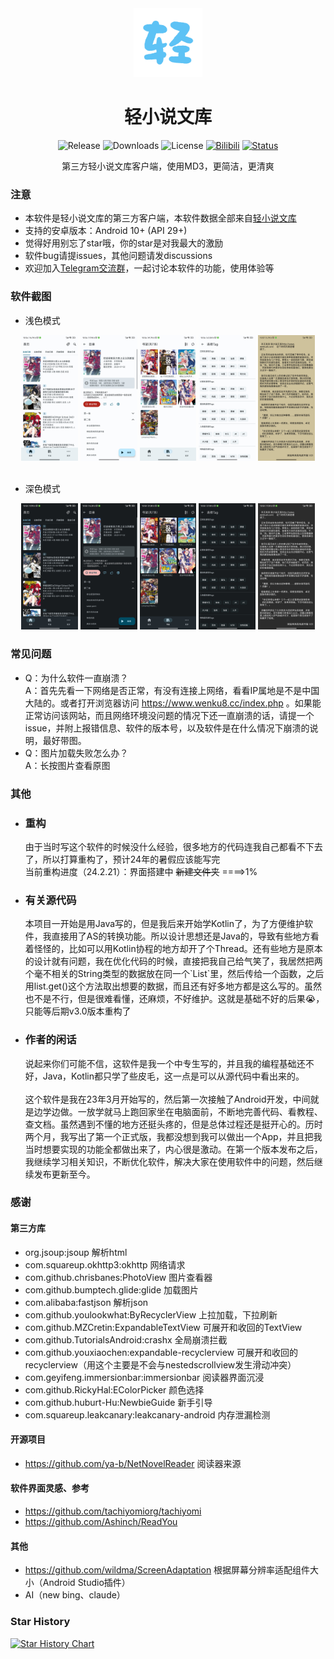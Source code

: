 
<div align="center">

  <div align="center">
    <img src="./README/logo.png" alt="Logo" width="110" height="110">
  </div>

  # 轻小说文库

  <div>
    <img alt="Release" src="https://img.shields.io/github/v/release/15dd/wenku8reader">
    <img alt="Downloads" src="https://img.shields.io/github/downloads/15dd/wenku8reader/total">
    <img alt="License" src="https://img.shields.io/github/license/15dd/wenku8reader">
    <a href="https://www.bilibili.com/video/BV1ns4y1B7J2/"><img alt="Bilibili" src="https://img.shields.io/badge/视频展示-bilibili-blue?logo=bilibili"></a>
    <a href="https://t.me/+JH2H3VpET7ozMTU9"><img alt="Status" src="https://img.shields.io/badge/group-Telegram-blue?logo=telegram"></a>
  </div>

  <p align="center"><font>第三方轻小说文库客户端，使用MD3，更简洁，更清爽</font></p>

</div>

### 注意
- 本软件是轻小说文库的第三方客户端，本软件数据全部来自[轻小说文库](www.wenku8.cc)
- 支持的安卓版本：Android 10+ (API 29+)
- 觉得好用别忘了star哦，你的star是对我最大的激励
- 软件bug请提issues，其他问题请发discussions
- 欢迎加入[Telegram交流群](https://t.me/+JH2H3VpET7ozMTU9)，一起讨论本软件的功能，使用体验等

### 软件截图
- 浅色模式
<div align="center">
  <img src="./README/1.jpg" width="18%"></img> <img src="./README/2.jpg" width="18%"></img> <img src="./README/3.jpg" width="18%"></img> <img src="./README/4.jpg" width="18%"></img> <img src="./README/5.jpg" width="18%"></img> 
</div>

<br>

- 深色模式
<div align="center">
  <img src="./README/n1.jpg" width="18%"></img> <img src="./README/n2.jpg" width="18%"></img> <img src="./README/n3.jpg" width="18%"></img> <img src="./README/n4.jpg" width="18%"></img> <img src="./README/n5.jpg" width="18%"></img> 
</div>

### 常见问题
- Q：为什么软件一直崩溃？<br>
  A：首先先看一下网络是否正常，有没有连接上网络，看看IP属地是不是中国大陆的。或者打开浏览器访问 https://www.wenku8.cc/index.php 。如果能正常访问该网站，而且网络环境没问题的情况下还一直崩溃的话，请提一个issue，并附上报错信息、软件的版本号，以及软件是在什么情况下崩溃的说明，最好带图。
- Q：图片加载失败怎么办？<br>
  A：长按图片查看原图

### 其他
- <h3>重构</h3>
  由于当时写这个软件的时候没什么经验，很多地方的代码连我自己都看不下去了，所以打算重构了，预计24年的暑假应该能写完
  <br>
  当前重构进度（24.2.21）：界面搭建中 <s>新建文件夹</s> ====>1%  
- <h3>有关源代码</h3>
  本项目一开始是用Java写的，但是我后来开始学Kotlin了，为了方便维护软件，我直接用了AS的转换功能。所以设计思想还是Java的，导致有些地方看着怪怪的，比如可以用Kotlin协程的地方却开了个Thread。还有些地方是原本的设计就有问题，我在优化代码的时候，直接把我自己给气笑了，我居然把两个毫不相关的String类型的数据放在同一个`List<String>`里，然后传给一个函数，之后用list.get()这个方法取出想要的数据，而且还有好多地方都是这么写的。虽然也不是不行，但是很难看懂，还麻烦，不好维护。这就是基础不好的后果😭，只能等后期v3.0版本重构了
- <h3>作者的闲话</h3>
  说起来你们可能不信，这软件是我一个中专生写的，并且我的编程基础还不好，Java，Kotlin都只学了些皮毛，这一点是可以从源代码中看出来的。
  <br>
  <br>
  这个软件是我在23年3月开始写的，然后第一次接触了Android开发，中间就是边学边做。一放学就马上跑回家坐在电脑面前，不断地完善代码、看教程、查文档。虽然遇到不懂的地方还挺头疼的，但是总体过程还是挺开心的。历时两个月，我写出了第一个正式版，我都没想到我可以做出一个App，并且把我当时想要实现的功能全都做出来了，内心很是激动。在第一个版本发布之后，我继续学习相关知识，不断优化软件，解决大家在使用软件中的问题，然后继续发布更新至今。


### 感谢
#### 第三方库
- org.jsoup:jsoup 解析html
- com.squareup.okhttp3:okhttp  网络请求
- com.github.chrisbanes:PhotoView  图片查看器
- com.github.bumptech.glide:glide  加载图片
- com.alibaba:fastjson  解析json
- com.github.youlookwhat:ByRecyclerView  上拉加载，下拉刷新
- com.github.MZCretin:ExpandableTextView  可展开和收回的TextView
- com.github.TutorialsAndroid:crashx  全局崩溃拦截
- com.github.youxiaochen:expandable-recyclerview 可展开和收回的recyclerview（用这个主要是不会与nestedscrollview发生滑动冲突）
- com.geyifeng.immersionbar:immersionbar 阅读器界面沉浸
- com.github.RickyHal:EColorPicker 颜色选择
- com.github.huburt-Hu:NewbieGuide 新手引导
- com.squareup.leakcanary:leakcanary-android 内存泄漏检测
#### 开源项目
- https://github.com/ya-b/NetNovelReader  阅读器来源
#### 软件界面灵感、参考
- https://github.com/tachiyomiorg/tachiyomi
- https://github.com/Ashinch/ReadYou
#### 其他
- https://github.com/wildma/ScreenAdaptation  根据屏幕分辨率适配组件大小（Android Studio插件）
- AI（new bing、claude）

### Star History

<a href="https://star-history.com/#15dd/wenku8reader&Date">
  <picture>
    <source media="(prefers-color-scheme: dark)" srcset="https://api.star-history.com/svg?repos=15dd/wenku8reader&type=Date&theme=dark" />
    <source media="(prefers-color-scheme: light)" srcset="https://api.star-history.com/svg?repos=15dd/wenku8reader&type=Date" />
    <img alt="Star History Chart" src="https://api.star-history.com/svg?repos=15dd/wenku8reader&type=Date" />
  </picture>
</a>
